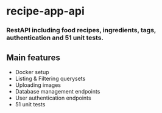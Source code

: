 # recipe-app-api

### RestAPI including food recipes, ingredients, tags, authentication and 51 unit tests.

## Main features

-  Docker setup
-  Listing & Filtering querysets
-  Uploading images
-  Database management endpoints
-  User authentication endpoints
-  51 unit tests


